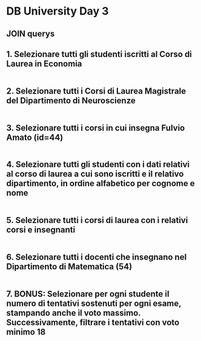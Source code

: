 # DB University Day 3

## JOIN querys


## 1. Selezionare tutti gli studenti iscritti al Corso di Laurea in Economia

```

```

## 2. Selezionare tutti i Corsi di Laurea Magistrale del Dipartimento di Neuroscienze

```

```

## 3. Selezionare tutti i corsi in cui insegna Fulvio Amato (id=44)

```

```

## 4. Selezionare tutti gli studenti con i dati relativi al corso di laurea a cui sono iscritti e il relativo dipartimento, in ordine alfabetico per cognome e nome

```

```

## 5. Selezionare tutti i corsi di laurea con i relativi corsi e insegnanti

```

```

## 6. Selezionare tutti i docenti che insegnano nel Dipartimento di Matematica (54)

```

```

## 7. BONUS: Selezionare per ogni studente il numero di tentativi sostenuti per ogni esame, stampando anche il voto massimo. Successivamente, filtrare i tentativi con voto minimo 18

```

```